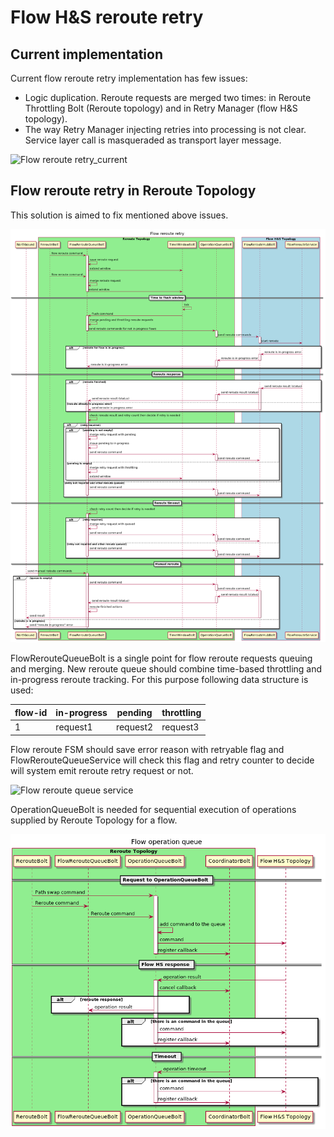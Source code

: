 # Flow H&S reroute retry

## Current implementation
Current flow reroute retry implementation has few issues:
* Logic duplication. Reroute requests are merged two times: in Reroute Throttling Bolt (Reroute topology) and 
in Retry Manager (flow H&S topology).
* The way Retry Manager injecting retries into processing is not clear. Service layer call is masqueraded 
as transport layer message.

![Flow reroute retry_current](flow-reroute-retry-current.png "Current flow reroute retry")

## Flow reroute retry in Reroute Topology

This solution is aimed to fix mentioned above issues. 

![Flow reroute retry](flow-reroute-retry.png "Flow reroute retry")

FlowRerouteQueueBolt is a single point for flow reroute requests queuing and merging. New reroute queue should combine 
time-based throttling and in-progress reroute tracking. For this purpose following data structure is used:

| flow-id | in-progress | pending  | throttling |
| ---     | ---         | ---      | ---        |
| 1       | request1    | request2 | request3   |

Flow reroute FSM should save error reason with retryable flag and FlowRerouteQueueService will check this flag and 
retry counter to decide will system emit reroute retry request or not.

![Flow reroute queue service](flow-reroute-queue-service.png "Flow reroute queue service")

OperationQueueBolt is needed for sequential execution of operations supplied by Reroute Topology for a flow.

![Flow operation queue](flow-operation-queue.png "Flow operation queue")
